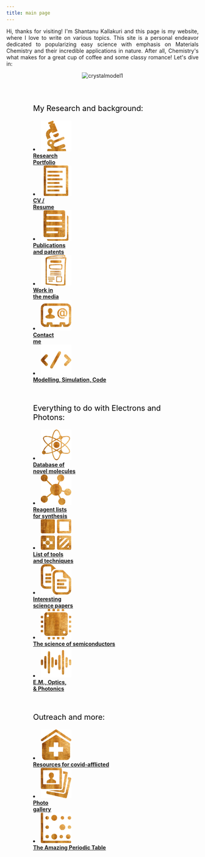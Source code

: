 ```yaml
---
title: main page
---
```

<p style="text-align:justify;"> Hi, thanks for visiting! I'm Shantanu Kallakuri and this page is my website, where I love to write on various topics. This site is a personal endeavor dedicated to popularizing easy science with emphasis on Materials Chemistry and their incredible applications in nature. After all, Chemistry's what makes for a great cup of coffee and some classy romance! Let's dive in:</p>

<div style="text-align: center;">
<img src="../assets/images/models/crystalrenderv2.png" alt="crystalmodel1" width="720" height="405">
</div>
<br/>

<div class="wiki-mainpage-column-second">

<div style="box-shadow: 0 0 em #999; border-radius: .2em; margin: 1em 0 2em 0; padding: 0px;">

<!--- <div style="background: #366EA7; border-radius: .2em; color: #FFF; padding: .4em .8em .5em;"><img src="assets/images/icons/home.ico" width="23" height="23"> &nbsp; <b>Site Content</b></div> -->

<div style="padding: 1em;padding-left: 70px;"><div style="width: 100%;align-content:center">

<p style="font-size:20px; color:#000000;">My Research and background:</p>

<li class="mainmenu-line"> <a href="0_research_portfolio" title="research portfolio"><img src="assets/images/icons/research.png" width="80" height="80" ></a><br><a href="0_research_portfolio" title="research portfolio"><b>Research<br/>Portfolio</b></a> </li>

<li class="mainmenu-line"> <a href="1_cv_resume" title="cv and resume"><img src="assets/images/icons/cv.png" width="80" height="80" ></a><br><a href="1_cv_resume" title="cv and resume"><b>CV /<br>Resume</b></a> </li>

<li class="mainmenu-line"> <a href="2_publications_patents" title="publications and patents"><img src="assets/images/icons/publications.png" width="80" height="80" ></a><br><a href="2_publications_patents" title="publications and patents"><b>Publications<br/> and patents</b></a> </li>

<li class="mainmenu-line"> <a href="3_in_the_media" title="in the media"><img src="assets/images/icons/news.png" width="80" height="80" ></a><br><a href="3_in_the_media" title="in the media"><b>Work in<br/>the media</b></a> </li>

<li class="mainmenu-line"> <a href="4_contact" title="Contact"><img src="assets/images/icons/contact.png" width="80" height="80" ></a><br><a href="4_contact" title="Contact"><b>Contact<br/>me</b></a> </li>

<!---
<li class="mainmenu-line"> <a href="5_mission_and_scientific_philosophy" title="mission and scientific philosophy"><img src="assets/images/icons/mission.png" width="80" height="80" ></a><br><a href="5_mission_and_scientific_philosophy" title="mission and scientific philosophy"><b>Mission and philosophy</b></a> </li><br/><br/>
-->

<li class="mainmenu-line"> <a href="5_modelling_simulation_and_code" title="modelling, simulation and code"><img src="assets/images/icons/code.png" width="80" height="80" ></a><br><a href="5_modelling_simulation_and_code" title="modelling, simulation and code"><b>Modelling, Simulation, Code</b></a> </li><br/><br/>

<p style="font-size:20px; color:#000000;">Everything to do with Electrons and Photons:</p>

<li class="mainmenu-line"> <a href="6_database_of_interesting_molecules" title="database of interesting molecules"><img src="assets/images/icons/atom.png" width="80" height="80" ></a><br><a href="6_database_of_interesting_molecules" title="database of interesting molecules"><b>Database of<br/>novel molecules</b></a> </li>

<li class="mainmenu-line"> <a href="7_reagent_list_for_synthesis" title="reagent list for synthesis"><img src="assets/images/icons/reagents.png" width="80" height="80" ></a><br><a href="7_reagent_list_for_synthesis" title="reagent list for synthesis"><b>Reagent lists<br/>for synthesis</b></a> </li>

<li class="mainmenu-line"> <a href="8_list_of_techniques" title="List of techniques"><img src="assets/images/icons/analysis.png" width="80" height="80" ></a><br><a href="8_list_of_techniques" title="List of techniques"><b>List of tools<br/> and techniques</b></a> </li>

<li class="mainmenu-line"> <a href="9_interesting_science_papers" title="interesting science papers"><img src="assets/images/icons/papers.png" width="80" height="80" ></a><br><a href="9_interesting_science_papers" title="interesting papers"><b>Interesting<br/>science papers</b></a> </li>

<li class="mainmenu-line"> <a href="10_science_of_semiconductors" title="science of semiconductors"><img src="assets/images/icons/chip.png" width="80" height="80" ></a><br><a href="10_science_of_semiconductors" title="science of semiconductors"><b>The science of semiconductors</b></a> </li>

<li class="mainmenu-line"> <a href="11_em_optics_and_photonics" title="em optics and photonics"><img src="assets/images/icons/em.png" width="80" height="80" ></a><br><a href="11_em_optics_and_photonics" title="em optics and photonics"><b>E.M., Optics,<br/>& Photonics</b></a> </li><br/><br/>

<p style="font-size:20px; color:#000000;">Outreach and more:</p>

<li class="mainmenu-line"> <a href="13_resources_for_the_afflicted" title="resources for the afflicted"><img src="assets/images/icons/resources.png" width="80" height="80" ></a><br><a href="13_resources_for_the_afflicted" title="resources for the afflicted"><b>Resources for covid-afflicted</b></a> </li>

<li class="mainmenu-line"> <a href="12_photo_gallery" title="photo gallery"><img src="assets/images/icons/gallery.png" width="80" height="80" ></a><br><a href="12_photo_gallery" title="photo gallery"><b>Photo<br/>gallery</b></a> </li>

<li class="mainmenu-line"> <a href="14_the_amazing_periodic_table" title="the amazing periodic table"><img src="assets/images/icons/periodic.png" width="80" height="80" ></a><br><a href="14_the_amazing_periodic_table" title="the amazing periodic table"><b>The Amazing Periodic Table</b></a> </li>

<!---
<li class="mainmenu-line"> <a href="13_outreach" title="outreach"><img src="assets/images/icons/outreach.ico" width="80" height="80" ></a><br><a href="13_outreach" title="outreach"><b>Outreach<br/>Activities</b></a> </li>

<li class="mainmenu-line"> <a href="Guide_to_Metallurgy" title="Metallurgy"><img src="assets/images/icons/factory.ico" width="80" height="80" ></a><br><a href="Guide_to_Metallurgy" title="Guide to Metallurgy"><b>How It's<br/>Made</b></a> </li>-->

</div></div></div></div>